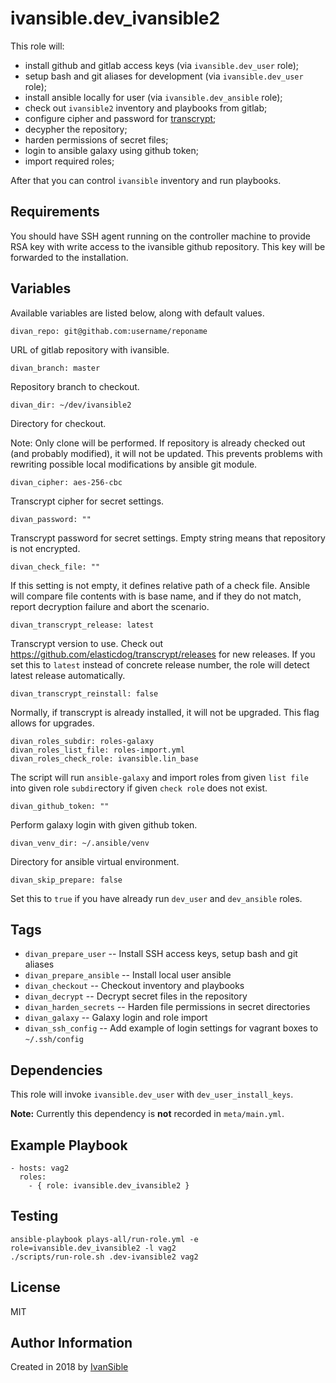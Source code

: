 # ivansible.dev_ivansible2

This role will:

- install github and gitlab access keys (via `ivansible.dev_user` role);
- setup bash and git aliases for development (via `ivansible.dev_user` role);
- install ansible locally for user (via `ivansible.dev_ansible` role);
- check out `ivansible2` inventory and playbooks from gitlab;
- configure cipher and password for
  [transcrypt](https://github.com/elasticdog/transcrypt);
- decypher the repository;
- harden permissions of secret files;
- login to ansible galaxy using github token;
- import required roles;

After that you can control `ivansible` inventory and run playbooks.


## Requirements

You should have SSH agent running on the controller machine to provide
RSA key with write access to the ivansible github repository.
This key will be forwarded to the installation.


## Variables

Available variables are listed below, along with default values.

    divan_repo: git@githab.com:username/reponame

URL of gitlab repository with ivansible.

    divan_branch: master

Repository branch to checkout.

    divan_dir: ~/dev/ivansible2

Directory for checkout.

Note: Only clone will be performed. If repository is already checked out
(and probably modified), it will not be updated. This prevents problems
with rewriting possible local modifications by ansible git module.


    divan_cipher: aes-256-cbc

Transcrypt cipher for secret settings.

    divan_password: ""

Transcrypt password for secret settings.
Empty string means that repository is not encrypted.

    divan_check_file: ""

If this setting is not empty, it defines relative path of a check file.
Ansible will compare file contents with is base name, and if they do not
match, report decryption failure and abort the scenario.


    divan_transcrypt_release: latest

Transcrypt version to use. Check out
https://github.com/elasticdog/transcrypt/releases
for new releases.
If you set this to `latest` instead of concrete release number, the role
will detect latest release automatically.

    divan_transcrypt_reinstall: false

Normally, if transcrypt is already installed, it will not be upgraded.
This flag allows for upgrades.


    divan_roles_subdir: roles-galaxy
    divan_roles_list_file: roles-import.yml
    divan_roles_check_role: ivansible.lin_base

The script will run `ansible-galaxy` and import roles from given `list file`
into given role `subdir`ectory if given `check role` does not exist.


    divan_github_token: ""

Perform galaxy login with given github token.


    divan_venv_dir: ~/.ansible/venv

Directory for ansible virtual environment.


    divan_skip_prepare: false

Set this to `true` if you have already run `dev_user` and `dev_ansible` roles.


## Tags

- `divan_prepare_user` -- Install SSH access keys, setup bash and git aliases
- `divan_prepare_ansible` -- Install local user ansible
- `divan_checkout` -- Checkout inventory and playbooks
- `divan_decrypt` -- Decrypt secret files in the repository
- `divan_harden_secrets` -- Harden file permissions in secret directories
- `divan_galaxy` -- Galaxy login and role import
- `divan_ssh_config` -- Add example of login settings for vagrant boxes
                        to `~/.ssh/config`


## Dependencies

This role will invoke `ivansible.dev_user` with `dev_user_install_keys`.

**Note:** Currently this dependency is **not** recorded in `meta/main.yml`.


## Example Playbook

    - hosts: vag2
      roles:
        - { role: ivansible.dev_ivansible2 }


## Testing

    ansible-playbook plays-all/run-role.yml -e role=ivansible.dev_ivansible2 -l vag2
    ./scripts/run-role.sh .dev-ivansible2 vag2


## License

MIT


## Author Information

Created in 2018 by [IvanSible](https://github.com/ivansible)
